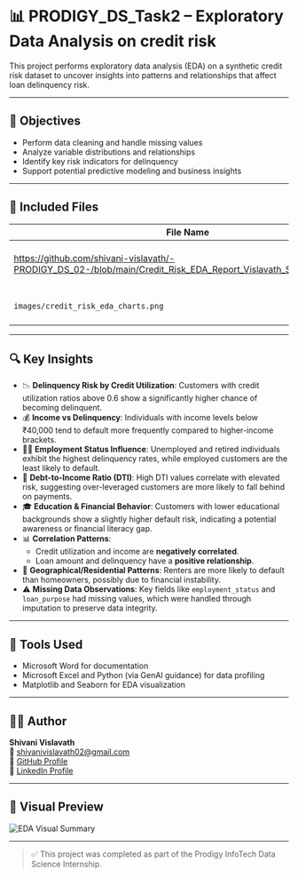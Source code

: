 # 📊 PRODIGY_DS_Task2 – Exploratory Data Analysis on credit risk

This project performs exploratory data analysis (EDA) on a synthetic credit risk dataset to uncover insights into patterns and relationships that affect loan delinquency risk.

---

## 🎯 Objectives

- Perform data cleaning and handle missing values
- Analyze variable distributions and relationships
- Identify key risk indicators for delinquency
- Support potential predictive modeling and business insights

---

## 📁 Included Files

| File Name                              | Description |
|----------------------------------------|-------------|
| https://github.com/shivani-vislavath/-PRODIGY_DS_02-/blob/main/Credit_Risk_EDA_Report_Vislavath_Shivani.docx.docx | Full report with detailed analysis and insights |
| `images/credit_risk_eda_charts.png`    | Chart visual summarizing EDA findings |

---

## 🔍 Key Insights

- 📉 **Delinquency Risk by Credit Utilization**: Customers with credit utilization ratios above 0.6 show a significantly higher chance of becoming delinquent.
- 💰 **Income vs Delinquency**: Individuals with income levels below ₹40,000 tend to default more frequently compared to higher-income brackets.
- 🧑‍💼 **Employment Status Influence**: Unemployed and retired individuals exhibit the highest delinquency rates, while employed customers are the least likely to default.
- 🧮 **Debt-to-Income Ratio (DTI)**: High DTI values correlate with elevated risk, suggesting over-leveraged customers are more likely to fall behind on payments.
- 🎓 **Education & Financial Behavior**: Customers with lower educational backgrounds show a slightly higher default risk, indicating a potential awareness or financial literacy gap.
- 📊 **Correlation Patterns**:
  - Credit utilization and income are **negatively correlated**.
  - Loan amount and delinquency have a **positive relationship**.
- 📍 **Geographical/Residential Patterns**: Renters are more likely to default than homeowners, possibly due to financial instability.
- ⚠️ **Missing Data Observations**: Key fields like `employment_status` and `loan_purpose` had missing values, which were handled through imputation to preserve data integrity.

---

## 💼 Tools Used

- Microsoft Word for documentation
- Microsoft Excel and Python (via GenAI guidance) for data profiling
- Matplotlib and Seaborn for EDA visualization

---

## 👩‍💻 Author

**Shivani Vislavath**  
📧 shivanivislavath02@gmail.com  
🔗 [GitHub Profile](https://github.com/shivani-vislavath)  
🔗 [LinkedIn Profile](https://www.linkedin.com/in/shivani-vislavath-680102286)

---

## 📸 Visual Preview


![EDA Visual Summary](images/credit_risk_eda_charts.png)

---

> ✅ This project was completed as part of the Prodigy InfoTech Data Science Internship.
